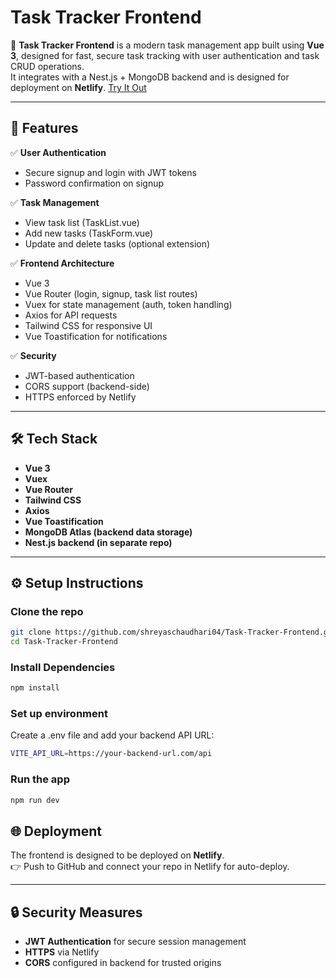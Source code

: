 # Task Tracker Frontend

🌟 **Task Tracker Frontend** is a modern task management app built using **Vue 3**, designed for fast, secure task tracking with user authentication and task CRUD operations.  
It integrates with a Nest.js + MongoDB backend and is designed for deployment on **Netlify**.
[Try It Out](https://tasktrackerv001.netlify.app/)


---

## 🚀 Features

✅ **User Authentication**
- Secure signup and login with JWT tokens
- Password confirmation on signup

✅ **Task Management**
- View task list (TaskList.vue)
- Add new tasks (TaskForm.vue)
- Update and delete tasks (optional extension)

✅ **Frontend Architecture**
- Vue 3 
- Vue Router (login, signup, task list routes)
- Vuex for state management (auth, token handling)
- Axios for API requests
- Tailwind CSS for responsive UI
- Vue Toastification for notifications

✅ **Security**
- JWT-based authentication
- CORS support (backend-side)
- HTTPS enforced by Netlify

---

## 🛠 Tech Stack

- **Vue 3**
- **Vuex**
- **Vue Router**
- **Tailwind CSS**
- **Axios**
- **Vue Toastification**
- **MongoDB Atlas (backend data storage)**
- **Nest.js backend (in separate repo)**

---

## ⚙️ Setup Instructions

### Clone the repo
```bash
git clone https://github.com/shreyaschaudhari04/Task-Tracker-Frontend.git
cd Task-Tracker-Frontend
```

### Install Dependencies
```bash
npm install
```

### Set up environment
Create a .env file and add your backend API URL:
```bash
VITE_API_URL=https://your-backend-url.com/api
```

### Run the app
```bash
npm run dev
```

## 🌐 Deployment

The frontend is designed to be deployed on **Netlify**.  
👉 Push to GitHub and connect your repo in Netlify for auto-deploy.

---

## 🔒 Security Measures

- **JWT Authentication** for secure session management  
- **HTTPS** via Netlify  
- **CORS** configured in backend for trusted origins  

